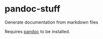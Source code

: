 # pandoc-stuff
Generate documentation from markdown files

Requires [pandoc](https://github.com/jgm/pandoc/releases/latest) to be installed.
